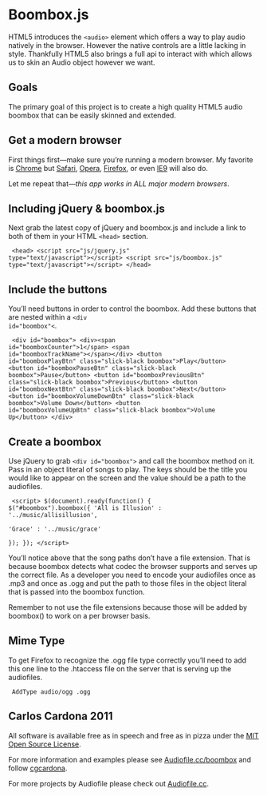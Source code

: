 Boombox.js 
==========

HTML5 introduces the <code>&lt;audio&gt;</code> element which offers a way to play audio natively
in the browser. However the native controls are a little lacking in style.
Thankfully HTML5 also brings a full api to interact with which allows us to skin
an Audio object however we want.

Goals
-----

The primary goal of this project is to create a high quality HTML5 audio boombox
that can be easily skinned and extended.

Get a modern browser
--------------------

First things first—make sure you&rsquo;re running a modern browser. My favorite is
[Chrome](http://www.google.com/chrome) but [Safari](http://www.apple.com/safari/download/), [Opera](http://www.opera.com/mobile/download/versions/), [Firefox](http://www.mozilla.com/en-US/firefox/new/), or even [IE9](http://windows.microsoft.com/en-US/internet-explorer/downloads/ie-9/worldwide-languages) will also do. 

Let me repeat that&mdash;*_this app works in ALL major modern browsers_*.

Including jQuery & boombox.js
-----------------------------

Next grab the latest copy of jQuery and boombox.js and include a link to both of
them in your HTML <code>&lt;head&gt;</code> section.

<code><pre>
&lt;head&gt;
     &lt;script src="js/jquery.js" type="text/javascript"&gt;&lt;/script&gt;
     &lt;script src="js/boombox.js" type="text/javascript"&gt;&lt;/script&gt;
&lt;/head&gt;
</pre></code>

Include the buttons
-------------------

You&rsquo;ll need buttons in order to control the boombox. Add these buttons that are
nested within a <code>&lt;div id="boombox"&lt;</code>.

<code><pre>
&lt;div id="boombox"&gt; 
      &lt;div&gt;&lt;span id="boomboxCounter"&gt;1&lt;/span&gt; &lt;span id="boomboxTrackName"&gt;&lt;/span&gt;&lt;/div&gt; 
      &lt;button id="boomboxPlayBtn" class="slick-black boombox"&gt;Play&lt;/button&gt; 
      &lt;button id="boomboxPauseBtn" class="slick-black boombox"&gt;Pause&lt;/button&gt; 
      &lt;button id="boomboxPreviousBtn" class="slick-black boombox"&gt;Previous&lt;/button&gt; 
      &lt;button id="boomboxNextBtn" class="slick-black boombox"&gt;Next&lt;/button&gt; 
      &lt;button id="boomboxVolumeDownBtn" class="slick-black boombox"&gt;Volume Down&lt;/button&gt; 
      &lt;button id="boomboxVolumeUpBtn" class="slick-black boombox"&gt;Volume Up&lt;/button&gt; 
&lt;/div&gt;
</pre></code>

Create a boombox
----------------

Use jQuery to grab <code>&lt;div id="boombox"&gt;</code> and call the boombox method on it. Pass in
  an object literal of songs to play. The keys should be the title you would
  like to appear on the screen and the value should be a path to the audiofiles.

<code><pre>
&lt;script&gt; 
  $(document).ready(function() {
    $("#boombox").boombox({
      'All is Illusion' : '../music/allisillusion',  
      'Grace' : '../music/grace'  
    });
  });
&lt;/script&gt; 
</pre></code>

You&rsquo;ll notice above that the song paths don&rsquo;t have a file extension. That is
because boombox detects what codec the browser supports and serves up the
correct file. As a developer you need to encode your audiofiles once as .mp3 and
once as .ogg and put the path to those files in the object literal that is
passed into the boombox function.

Remember to not use the file extensions because those will be added by boombox()
to work on a per browser basis. 

Mime Type
---------

To get Firefox to recognize the .ogg file type correctly you&rsquo;ll need to add
this one line to the .htaccess file on the server that is serving up the
audiofiles.

<code><pre>
  AddType audio/ogg .ogg
</pre></code>

Carlos Cardona 2011
-------------------

All software is available free as in speech and free as in pizza under the [MIT Open Source License](http://www.opensource.org/licenses/mit-license.php).

For more information and examples please see [Audiofile.cc/boombox](https://audiofile.cc/boombox)
and follow [cgcardona](http://twitter.com/cgcardona).

For more projects by Audiofile please check out [Audiofile.cc](https://audiofile.cc).

